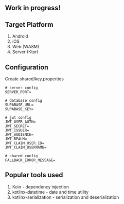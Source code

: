 ## Work in progress!

## Target Platform
1. Android
2. iOS
3. Web (WASM)
4. Server (Ktor)

## Configuration
Create shared/key.properties
```
# server config
SERVER_PORT=

# database config
SUPABASE_URL=
SUPABASE_KEY=

# jwt config
JWT_USER_AUTH=
JWT_SECRET=
JWT_ISSUER=
JWT_AUDIENCE=
JWT_REALM=
JWT_CLAIM_USER_ID=
JWT_CLAIM_USERNAME=

# shared config
FALLBACK_ERROR_MESSAGE=
```

## Popular tools used
1.  Koin - dependency injection
2.  kotlinx-datetime - date and time utility
3.  kotlinx-serialization - serialization and deserialization